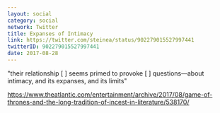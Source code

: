 ```yaml
---
layout: social
category: social
network: Twitter
title: Expanses of Intimacy
link: https://twitter.com/steinea/status/902279015527997441
twitterID: 902279015527997441
date: 2017-08-28
---
```


"their relationship [ ] seems primed to provoke [ ] questions—about intimacy, and its expanses, and its limits"

<https://www.theatlantic.com/entertainment/archive/2017/08/game-of-thrones-and-the-long-tradition-of-incest-in-literature/538170/>
